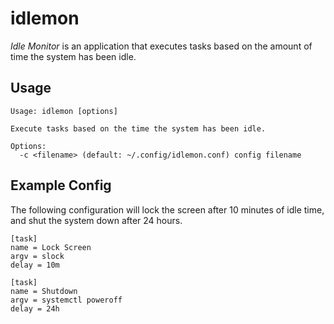 # idlemon

*Idle Monitor* is an application that executes tasks based on the amount of
time the system has been idle.

## Usage

```
Usage: idlemon [options]

Execute tasks based on the time the system has been idle.

Options:
  -c <filename> (default: ~/.config/idlemon.conf) config filename

```

## Example Config

The following configuration will lock the screen after 10 minutes of idle time,
and shut the system down after 24 hours.

```
[task]
name = Lock Screen
argv = slock
delay = 10m

[task]
name = Shutdown
argv = systemctl poweroff
delay = 24h
```

